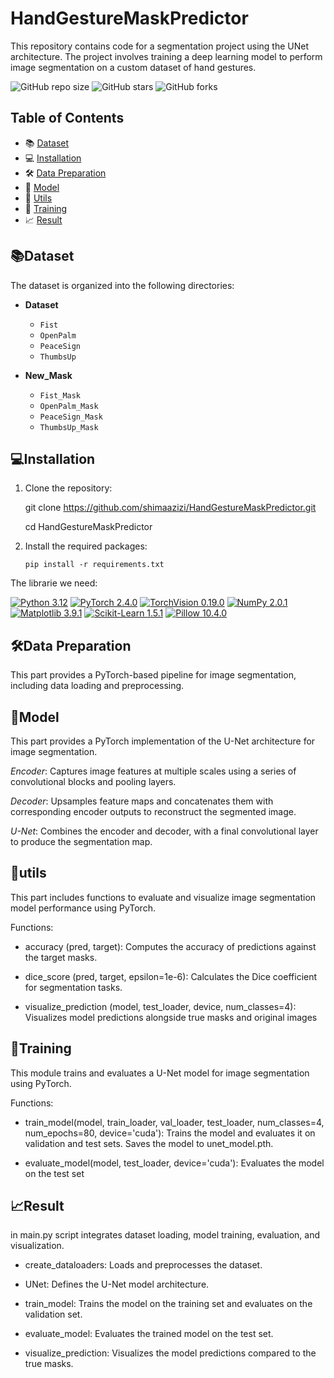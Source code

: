 # HandGestureMaskPredictor

This repository contains code for a segmentation project using the UNet architecture. The project involves training a deep learning model to perform image segmentation on a custom dataset of hand gestures.

![GitHub repo size](https://img.shields.io/github/repo-size/shimaazizi/HandGestureMaskPredictor)
![GitHub stars](https://img.shields.io/github/stars/shimaazizi/HandGestureMaskPredictor?style=social)
![GitHub forks](https://img.shields.io/github/forks/shimaazizi/HandGestureMaskPredictor?style=social)

## Table of Contents

- 📚 [Dataset](#dataset)
- 💻 [Installation](#installation)
- 🛠️ [Data Preparation](#data-preparation)
- 🧠 [Model](#model)
- 🔧 [Utils](#utils)
- 🚀 [Training](#training)
- 📈 [Result](#result)

## 📚Dataset

The dataset is organized into the following directories:

- **Dataset**
    - `Fist`
    - `OpenPalm`
    - `PeaceSign`
    - `ThumbsUp`

- **New_Mask**
    - `Fist_Mask`
    - `OpenPalm_Mask`
    - `PeaceSign_Mask`
    - `ThumbsUp_Mask`


## 💻Installation
1. Clone the repository:
   
   git clone https://github.com/shimaazizi/HandGestureMaskPredictor.git
   
   cd HandGestureMaskPredictor

3. Install the required packages:
   
   `pip install -r requirements.txt`

   
The librarie we need:

[![Python 3.12](https://img.shields.io/badge/Python-3.12-blue.svg)](https://www.python.org/downloads/release/python-3120/)
[![PyTorch 2.4.0](https://img.shields.io/badge/PyTorch-2.4.0-red)](https://pytorch.org/get-started/locally/)
[![TorchVision 0.19.0](https://img.shields.io/badge/TorchVision-0.19.0-orange)](https://pytorch.org/vision/stable/index.html)
[![NumPy 2.0.1](https://img.shields.io/badge/NumPy-2.0.1-blue)](https://numpy.org/)
[![Matplotlib 3.9.1](https://img.shields.io/badge/Matplotlib-3.9.1-blueviolet)](https://matplotlib.org/)
[![Scikit-Learn 1.5.1](https://img.shields.io/badge/Scikit--Learn-1.5.1-green)](https://scikit-learn.org/stable/)
[![Pillow 10.4.0](https://img.shields.io/badge/Pillow-10.4.0-yellow)](https://pillow.readthedocs.io/en/stable/)


## 🛠️Data Preparation
This part provides a PyTorch-based pipeline for image segmentation, including data loading and preprocessing. 


## 🧠Model
This part provides a PyTorch implementation of the U-Net architecture for image segmentation.

*Encoder*: Captures image features at multiple scales using a series of convolutional blocks and pooling layers.

*Decoder*: Upsamples feature maps and concatenates them with corresponding encoder outputs to reconstruct the segmented image.

*U-Net*: Combines the encoder and decoder, with a final convolutional layer to produce the segmentation map.


## 🔧utils
This part includes functions to evaluate and visualize image segmentation model performance using PyTorch.

Functions:

* accuracy (pred, target): Computes the accuracy of predictions against the target masks.

* dice_score (pred, target, epsilon=1e-6): Calculates the Dice coefficient for segmentation tasks.

* visualize_prediction (model, test_loader, device, num_classes=4): Visualizes model predictions alongside true masks and original images


## 🚀Training
This module trains and evaluates a U-Net model for image segmentation using PyTorch.

Functions:

* train_model(model, train_loader, val_loader, test_loader, num_classes=4, num_epochs=80, device='cuda'): Trains the model and evaluates it on validation and test sets. Saves the model to unet_model.pth.

* evaluate_model(model, test_loader, device='cuda'): Evaluates the model on the test set


## 📈Result 
in main.py script integrates dataset loading, model training, evaluation, and visualization.

* create_dataloaders: Loads and preprocesses the dataset.
 
* UNet: Defines the U-Net model architecture.
  
* train_model: Trains the model on the training set and evaluates on the validation set.
  
* evaluate_model: Evaluates the trained model on the test set.
  
* visualize_prediction: Visualizes the model predictions compared to the true masks.


